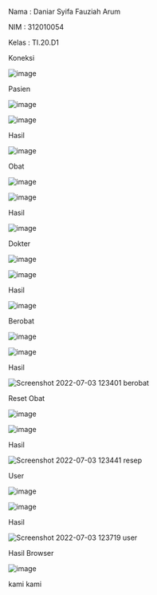 Nama : Daniar Syifa Fauziah Arum

NIM : 312010054

Kelas : TI.20.D1

Koneksi 

![image](https://user-images.githubusercontent.com/101815570/177024435-f57c1b9f-6c49-49dc-aca0-4017d7145089.png)

Pasien 

![image](https://user-images.githubusercontent.com/101815570/177024481-6e13e235-9205-4f49-ab7e-8cc9d5ecb20e.png)

![image](https://user-images.githubusercontent.com/101815570/177024504-e4f7ae9a-2c80-42d2-827d-afac7b198544.png)

Hasil 

![image](https://user-images.githubusercontent.com/101815570/177026496-d947ef20-84a0-443c-8c50-b82f8fa7ccc8.png)

Obat 

![image](https://user-images.githubusercontent.com/101815570/177026525-9a2376f6-4986-4777-988c-500fb349087e.png)

![image](https://user-images.githubusercontent.com/101815570/177026553-e2b7bf42-b7fe-4b23-83d4-755b4639befa.png)

Hasil 

![image](https://user-images.githubusercontent.com/101815570/177026573-f5ec6d0f-59b0-4255-a98c-1d9c6dd2bcd0.png)

Dokter 

![image](https://user-images.githubusercontent.com/101815570/177026587-5b7a16c9-78a4-42b2-b9fa-81ea4e4fae79.png)

![image](https://user-images.githubusercontent.com/101815570/177026606-b2d1bd2a-790e-43de-a8bd-a6b3596e3bb3.png)

Hasil 

![image](https://user-images.githubusercontent.com/101815570/177026621-f821b4b2-0fa1-4bd0-ad24-abff3ade4d6f.png)

Berobat 

![image](https://user-images.githubusercontent.com/101815570/177026634-78c1a991-4b55-413b-b687-981c82bd713b.png)

![image](https://user-images.githubusercontent.com/101815570/177026648-3a67dd17-434c-4d11-b745-d9b55b8e8fc5.png)

Hasil 

![Screenshot 2022-07-03 123401 berobat](https://user-images.githubusercontent.com/101815570/177026656-564de7ce-4248-4b86-b490-7f51f16d0574.png)

Reset Obat 

![image](https://user-images.githubusercontent.com/101815570/177026674-aeeda71e-8d58-4d78-ba2c-018c57bc56f9.png)

![image](https://user-images.githubusercontent.com/101815570/177026681-c38d8643-64b8-4410-8428-e020eb50f41e.png)

Hasil 

![Screenshot 2022-07-03 123441 resep](https://user-images.githubusercontent.com/101815570/177026697-9f323a94-69ff-4711-b41b-93cff6a44c67.png)

User 

![image](https://user-images.githubusercontent.com/101815570/177026714-13bc70e8-e608-45cc-b81b-c7465eb798fd.png)

![image](https://user-images.githubusercontent.com/101815570/177026728-9e5fdab1-2bed-4e24-a1cd-e503ef7b9c65.png)

Hasil 

![Screenshot 2022-07-03 123719 user](https://user-images.githubusercontent.com/101815570/177026736-0aa28129-0ea7-4f91-8758-bd589b09daa6.png)

Hasil Browser 

![image](https://user-images.githubusercontent.com/101815570/177026781-c2d8d658-242c-4c04-b0a0-814594bea47b.png)

kami
kami


